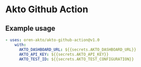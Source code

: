 # Akto Github Action

## Example usage

```yaml
- uses: oren-akto/akto-github-action@v1.0
    with:
      AKTO_DASHBOARD_URL: ${{secrets.AKTO_DASHBOARD_URL}}
      AKTO_API_KEY: ${{secrets.AKTO_API_KEY}}
      AKTO_TEST_ID: ${{secrets.AKTO_TEST_CONFIGURATION}}
```
